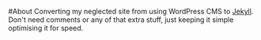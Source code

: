 #About
Converting my neglected site from using WordPress CMS to [Jekyll](http://github.com/mojombo/jekyll). Don't need comments or any of that extra stuff, just keeping it simple optimising it for speed.